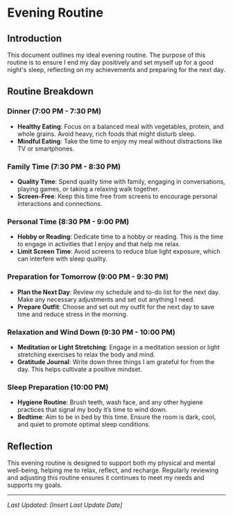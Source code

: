 # Evening Routine

## Introduction
This document outlines my ideal evening routine. The purpose of this routine is to ensure I end my day positively and set myself up for a good night's sleep, reflecting on my achievements and preparing for the next day.

## Routine Breakdown

### Dinner (7:00 PM - 7:30 PM)
- **Healthy Eating**: Focus on a balanced meal with vegetables, protein, and whole grains. Avoid heavy, rich foods that might disturb sleep.
- **Mindful Eating**: Take the time to enjoy my meal without distractions like TV or smartphones.

### Family Time (7:30 PM - 8:30 PM)
- **Quality Time**: Spend quality time with family, engaging in conversations, playing games, or taking a relaxing walk together.
- **Screen-Free**: Keep this time free from screens to encourage personal interactions and connections.

### Personal Time (8:30 PM - 9:00 PM)
- **Hobby or Reading**: Dedicate time to a hobby or reading. This is the time to engage in activities that I enjoy and that help me relax.
- **Limit Screen Time**: Avoid screens to reduce blue light exposure, which can interfere with sleep quality.

### Preparation for Tomorrow (9:00 PM - 9:30 PM)
- **Plan the Next Day**: Review my schedule and to-do list for the next day. Make any necessary adjustments and set out anything I need.
- **Prepare Outfit**: Choose and set out my outfit for the next day to save time and reduce stress in the morning.

### Relaxation and Wind Down (9:30 PM - 10:00 PM)
- **Meditation or Light Stretching**: Engage in a meditation session or light stretching exercises to relax the body and mind.
- **Gratitude Journal**: Write down three things I am grateful for from the day. This helps cultivate a positive mindset.

### Sleep Preparation (10:00 PM)
- **Hygiene Routine**: Brush teeth, wash face, and any other hygiene practices that signal my body it’s time to wind down.
- **Bedtime**: Aim to be in bed by this time. Ensure the room is dark, cool, and quiet to promote optimal sleep conditions.

## Reflection
This evening routine is designed to support both my physical and mental well-being, helping me to relax, reflect, and recharge. Regularly reviewing and adjusting this routine ensures it continues to meet my needs and supports my goals.

---

*Last Updated: [Insert Last Update Date]*
